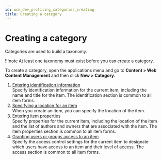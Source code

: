 ```yaml
---
id: wcm_dev_profiling_categories_creating
title: Creating a category
---
```


# Creating a category


Categories are used to build a taxonomy.

!!!note
    At least one taxonomy must exist before you can create a category.

To create a category, open the applications menu and go to **Content > Web Content Management** and then click **New > Category**.


1.  [Entering identification information](wcm_dev_items_id.md)  
Specify identification information for the current item, including the name and title for the item. The identification section is common to all item forms.
2.  [Specifying a location for an item](wcm_dev_items_location.md)  
When you create an item, you can specify the location of the item.
3.  [Entering item properties](wcm_dev_items_props.md)  
Specify properties for the current item, including the location of the item and the list of authors and owners that are associated with the item. The item properties section is common to all item forms.
4.  [Granting users or groups access to an item](wcm_dev_items_access.md)  
Specify the access control settings for the current item to designate which users have access to an item and their level of access. The access section is common to all item forms.

